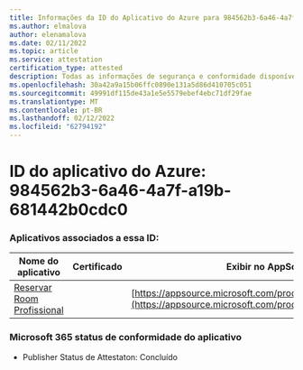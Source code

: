 ```yaml
---
title: Informações da ID do Aplicativo do Azure para 984562b3-6a46-4a7f-a19b-681442b0cdc0
ms.author: elmalova
author: elenamalova
ms.date: 02/11/2022
ms.topic: article
ms.service: attestation
certification_type: attested
description: Todas as informações de segurança e conformidade disponíveis para 984562b3-6a46-4a7f-a19b-681442b0cdc0.
ms.openlocfilehash: 30a42a9a15b06ffc0890e131a5d86d410705c051
ms.sourcegitcommit: 49991df115de43a1e5e5579ebef4ebc71df29fae
ms.translationtype: MT
ms.contentlocale: pt-BR
ms.lasthandoff: 02/12/2022
ms.locfileid: "62794192"
---
```

# <a name="azure-app-id-984562b3-6a46-4a7f-a19b-681442b0cdc0"></a>ID do aplicativo do Azure: 984562b3-6a46-4a7f-a19b-681442b0cdc0


### <a name="apps-associated-with-this-id"></a>Aplicativos associados a essa ID:
| **Nome do aplicativo** | **Certificado** | **Exibir no AppSource** |
|--------------|---------------|-----------------------|
| [Reservar Room Profissional](https://docs.microsoft.com/microsoft-365-app-certification/forward/WA200003337) |  | [https://appsource.microsoft.com/product/office/WA200003337](https://appsource.microsoft.com/product/office/WA200003337) |

### <a name="microsoft-365-app-compliance-status"></a>Microsoft 365 status de conformidade do aplicativo
- Publisher Status de Attestaton: Concluído
